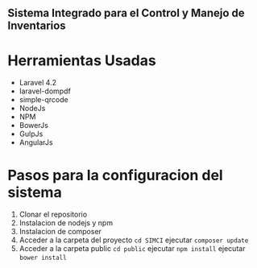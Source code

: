 ## Sistema Integrado para el Control y Manejo de Inventarios

# Herramientas Usadas
* Laravel 4.2
* laravel-dompdf
* simple-qrcode
* NodeJs
* NPM
* BowerJs
* GulpJs
* AngularJs

# Pasos para la configuracion del sistema
1) Clonar el repositorio
2) Instalacion de nodejs y npm
3) Instalacion de composer
4) Acceder a la carpeta del proyecto 
`cd SIMCI`
ejecutar
`composer update`
5) Acceder a la carpeta public
`cd public`
ejecutar
`npm install`
ejecutar
`bower install`
